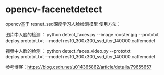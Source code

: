 # opencv-facenetdetect

opencv基于 resnet_ssd深度学习人脸检测模型
使用方法：

图片中人脸的检测：
python detect_faces.py --image rooster.jpg --prototxt deploy.prototxt.txt --model res10_300x300_ssd_iter_140000.caffemodel


视频中人脸的检测：
python detect_faces_video.py --prototxt deploy.prototxt.txt --model res10_300x300_ssd_iter_140000.caffemodel


参考博客：https://blog.csdn.net/u014365862/article/details/79655657
